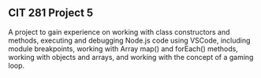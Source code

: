 ## CIT 281 Project 5

A project to gain experience on working with class constructors and methods, executing and debugging Node.js code using VSCode, including module breakpoints, working with Array map() and forEach() methods, working with objects and arrays, and working with the concept of a gaming loop.
